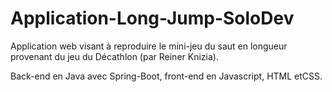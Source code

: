 # Application-Long-Jump-SoloDev
 Application web visant à reproduire le mini-jeu du saut en longueur provenant du jeu du Décathlon (par Reiner Knizia). 
 
 Back-end en Java avec Spring-Boot, front-end en Javascript, HTML etCSS.
